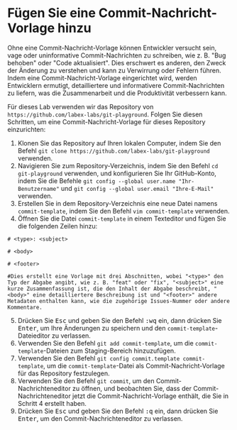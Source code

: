 # Fügen Sie eine Commit-Nachricht-Vorlage hinzu

Ohne eine Commit-Nachricht-Vorlage können Entwickler versucht sein, vage oder uninformative Commit-Nachrichten zu schreiben, wie z. B. "Bug behoben" oder "Code aktualisiert". Dies erschwert es anderen, den Zweck der Änderung zu verstehen und kann zu Verwirrung oder Fehlern führen. Indem eine Commit-Nachricht-Vorlage eingerichtet wird, werden Entwicklern ermutigt, detailliertere und informativere Commit-Nachrichten zu liefern, was die Zusammenarbeit und die Produktivität verbessern kann.

Für dieses Lab verwenden wir das Repository von `https://github.com/labex-labs/git-playground`. Folgen Sie diesen Schritten, um eine Commit-Nachricht-Vorlage für dieses Repository einzurichten:

1. Klonen Sie das Repository auf Ihren lokalen Computer, indem Sie den Befehl `git clone https://github.com/labex-labs/git-playground` verwenden.
2. Navigieren Sie zum Repository-Verzeichnis, indem Sie den Befehl `cd git-playground` verwenden, und konfigurieren Sie Ihr GitHub-Konto, indem Sie die Befehle `git config --global user.name "Ihr-Benutzername"` und `git config --global user.email "Ihre-E-Mail"` verwenden.
3. Erstellen Sie in dem Repository-Verzeichnis eine neue Datei namens `commit-template`, indem Sie den Befehl `vim commit-template` verwenden.
4. Öffnen Sie die Datei `commit-template` in einem Texteditor und fügen Sie die folgenden Zeilen hinzu:

```shell
# <type>: <subject>

# <body>

# <footer>

#Dies erstellt eine Vorlage mit drei Abschnitten, wobei "<type>" den Typ der Abgabe angibt, wie z. B. "feat" oder "fix", "<subject>" eine kurze Zusammenfassung ist, die den Inhalt der Abgabe beschreibt, "<body>" eine detailliertere Beschreibung ist und "<footer>" andere Metadaten enthalten kann, wie die zugehörige Issues-Nummer oder andere Kommentare.
```

5. Drücken Sie <kbd>Esc</kbd> und geben Sie den Befehl <kbd>:wq</kbd> ein, dann drücken Sie <kbd>Enter</kbd>, um Ihre Änderungen zu speichern und den `commit-template`-Dateieditor zu verlassen.
6. Verwenden Sie den Befehl `git add commit-template`, um die `commit-template`-Dateien zum Staging-Bereich hinzuzufügen.
7. Verwenden Sie den Befehl `git config commit.template commit-template`, um die `commit-template`-Datei als Commit-Nachricht-Vorlage für das Repository festzulegen.
8. Verwenden Sie den Befehl `git commit`, um den Commit-Nachrichteneditor zu öffnen, und beobachten Sie, dass der Commit-Nachrichteneditor jetzt die Commit-Nachricht-Vorlage enthält, die Sie in Schritt 4 erstellt haben.
9. Drücken Sie <kbd>Esc</kbd> und geben Sie den Befehl <kbd>:q</kbd> ein, dann drücken Sie <kbd>Enter</kbd>, um den Commit-Nachrichteneditor zu verlassen.

